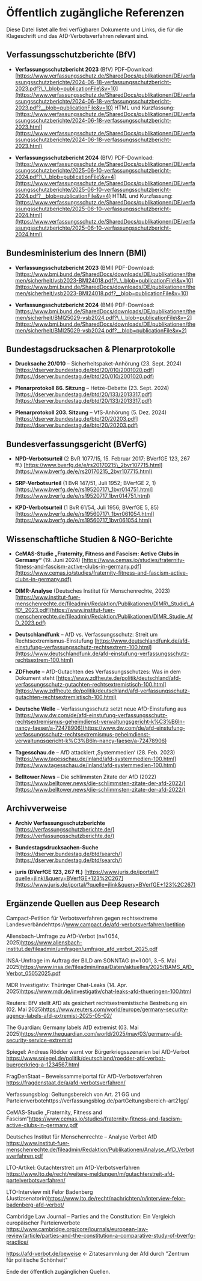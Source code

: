 # Öffentlich zugängliche Referenzen

Diese Datei listet alle frei verfügbaren Dokumente und Links, die für die Klageschrift und das AfD-Verbotsverfahren relevant sind.

## Verfassungsschutzberichte (BfV)

* **Verfassungsschutzbericht 2023** (BfV)
  PDF-Download: [https://www.verfassungsschutz.de/SharedDocs/publikationen/DE/verfassungsschutzberichte/2024-06-18-verfassungsschutzbericht-2023.pdf?\_\_blob=publicationFile\&v=10](https://www.verfassungsschutz.de/SharedDocs/publikationen/DE/verfassungsschutzberichte/2024-06-18-verfassungsschutzbericht-2023.pdf?__blob=publicationFile&v=10)
  HTML und Kurzfassung: [https://www.verfassungsschutz.de/SharedDocs/publikationen/DE/verfassungsschutzberichte/2024-06-18-verfassungsschutzbericht-2023.html](https://www.verfassungsschutz.de/SharedDocs/publikationen/DE/verfassungsschutzberichte/2024-06-18-verfassungsschutzbericht-2023.html)

* **Verfassungsschutzbericht 2024** (BfV)
  PDF-Download: [https://www.verfassungsschutz.de/SharedDocs/publikationen/DE/verfassungsschutzberichte/2025-06-10-verfassungsschutzbericht-2024.pdf?\_\_blob=publicationFile\&v=4](https://www.verfassungsschutz.de/SharedDocs/publikationen/DE/verfassungsschutzberichte/2025-06-10-verfassungsschutzbericht-2024.pdf?__blob=publicationFile&v=4)
  HTML und Kurzfassung: [https://www.verfassungsschutz.de/SharedDocs/publikationen/DE/verfassungsschutzberichte/2025-06-10-verfassungsschutzbericht-2024.html](https://www.verfassungsschutz.de/SharedDocs/publikationen/DE/verfassungsschutzberichte/2025-06-10-verfassungsschutzbericht-2024.html)

## Bundesministerium des Innern (BMI)

* **Verfassungsschutzbericht 2023** (BMI)
  PDF-Download: [https://www.bmi.bund.de/SharedDocs/downloads/DE/publikationen/themen/sicherheit/vsb2023-BMI24018.pdf?\_\_blob=publicationFile\&v=10](https://www.bmi.bund.de/SharedDocs/downloads/DE/publikationen/themen/sicherheit/vsb2023-BMI24018.pdf?__blob=publicationFile&v=10)

* **Verfassungsschutzbericht 2024** (BMI)
  PDF-Download: [https://www.bmi.bund.de/SharedDocs/downloads/DE/publikationen/themen/sicherheit/BMI25029-vsb2024.pdf?\_\_blob=publicationFile\&v=2](https://www.bmi.bund.de/SharedDocs/downloads/DE/publikationen/themen/sicherheit/BMI25029-vsb2024.pdf?__blob=publicationFile&v=2)

## Bundestagsdrucksachen & Plenarprotokolle

* **Drucksache 20/010** – Sicherheitspaket-Anhörung (23. Sept. 2024)
  [https://dserver.bundestag.de/btd/20/010/2001020.pdf](https://dserver.bundestag.de/btd/20/010/2001020.pdf)

* **Plenarprotokoll 86. Sitzung** – Hetze-Debatte (23. Sept. 2024)
  [https://dserver.bundestag.de/btd/20/133/2013317.pdf](https://dserver.bundestag.de/btd/20/133/2013317.pdf)

* **Plenarprotokoll 203. Sitzung** – VfS-Anhörung (5. Dez. 2024)
  [https://dserver.bundestag.de/btp/20/20203.pdf](https://dserver.bundestag.de/btp/20/20203.pdf)

## Bundesverfassungsgericht (BVerfG)

* **NPD-Verbotsurteil** (2 BvR 1077/15, 15. Februar 2017; BVerfGE 123, 267 ff.)
  [https://www.bverfg.de/e/rs20170215\_2bvr107715.html](https://www.bverfg.de/e/rs20170215_2bvr107715.html)

* **SRP-Verbotsurteil** (1 BvR 147/51, Juli 1952; BVerfGE 2, 1)
  [https://www.bverfg.de/e/rs19520717\_1bvr014751.html](https://www.bverfg.de/e/rs19520717_1bvr014751.html)

* **KPD-Verbotsurteil** (1 BvR 61/54, Juli 1956; BVerfGE 5, 85)
  [https://www.bverfg.de/e/rs19560717\_1bvr061054.html](https://www.bverfg.de/e/rs19560717_1bvr061054.html)

## Wissenschaftliche Studien & NGO-Berichte

* **CeMAS-Studie „Fraternity, Fitness and Fascism: Active Clubs in Germany“** (19. Juni 2024)
  [https://www.cemas.io/studies/fraternity-fitness-and-fascism-active-clubs-in-germany.pdf](https://www.cemas.io/studies/fraternity-fitness-and-fascism-active-clubs-in-germany.pdf)

* **DIMR-Analyse** (Deutsches Institut für Menschenrechte, 2023)
  [https://www.institut-fuer-menschenrechte.de/fileadmin/Redaktion/Publikationen/DIMR\_Studie\_AfD\_2023.pdf](https://www.institut-fuer-menschenrechte.de/fileadmin/Redaktion/Publikationen/DIMR_Studie_AfD_2023.pdf)

* **Deutschlandfunk** – AfD vs. Verfassungsschutz: Streit um Rechtsextremismus-Einstufung
  [https://www.deutschlandfunk.de/afd-einstufung-verfassungsschutz-rechtsextrem-100.html](https://www.deutschlandfunk.de/afd-einstufung-verfassungsschutz-rechtsextrem-100.html)

* **ZDFheute** – AfD-Gutachten des Verfassungsschutzes: Was in dem Dokument steht
  [https://www.zdfheute.de/politik/deutschland/afd-verfassungsschutz-gutachten-rechtsextremistisch-100.html](https://www.zdfheute.de/politik/deutschland/afd-verfassungsschutz-gutachten-rechtsextremistisch-100.html)

* **Deutsche Welle** – Verfassungsschutz setzt neue AfD-Einstufung aus
  [https://www.dw.com/de/afd-einstufung-verfassungsschutz-rechtsextremismus-geheimdienst-verwaltungsgericht-k%C3%B6ln-nancy-faeser/a-72478906](https://www.dw.com/de/afd-einstufung-verfassungsschutz-rechtsextremismus-geheimdienst-verwaltungsgericht-k%C3%B6ln-nancy-faeser/a-72478906)

* **Tagesschau.de** – AfD attackiert ‚Systemmedien‘ (28. Feb. 2023)
  [https://www.tagesschau.de/inland/afd-systemmedien-100.html](https://www.tagesschau.de/inland/afd-systemmedien-100.html)

* **Belltower.News** – Die schlimmsten Zitate der AfD (2022)
  [https://www.belltower.news/die-schlimmsten-zitate-der-afd-2022/](https://www.belltower.news/die-schlimmsten-zitate-der-afd-2022/)

## Archivverweise

* **Archiv Verfassungsschutzberichte**
  [https://verfassungsschutzberichte.de/](https://verfassungsschutzberichte.de/)

* **Bundestagsdrucksachen-Suche**
  [https://dserver.bundestag.de/btd/search/](https://dserver.bundestag.de/btd/search/)

* **juris (BVerfGE 123, 267 ff.)**
  [https://www.juris.de/jportal/?quelle=jlink\&query=BVerfGE+123%2C267](https://www.juris.de/jportal/?quelle=jlink&query=BVerfGE+123%2C267)
  
## Ergänzende Quellen aus Deep Research

Campact-Petition für Verbotsverfahren gegen rechtsextreme Landesverbändehttps://www.campact.de/afd-verbotsverfahren/petition

Allensbach-Umfrage zu AfD-Verbot (n≈1 054, 2025)https://www.allensbach-institut.de/fileadmin/umfragen/umfrage_afd_verbot_2025.pdf

INSA-Umfrage im Auftrag der BILD am SONNTAG (n≈1 001, 3.–5. Mai 2025)https://www.insa.de/fileadmin/insa/Daten/aktuelles/2025/BAMS_AfD_Verbot_05052025.pdf

MDR Investigativ: Thüringer Chat-Leaks (14. Apr. 2025)https://www.mdr.de/investigativ/chat-leaks-afd-thueringen-100.html

Reuters: BfV stellt AfD als gesichert rechtsextremistische Bestrebung ein (02. Mai 2025)https://www.reuters.com/world/europe/germany-security-agency-labels-afd-extremist-2025-05-02/

The Guardian: Germany labels AfD extremist (03. Mai 2025)https://www.theguardian.com/world/2025/may/03/germany-afd-security-service-extremist

Spiegel: Andreas Rödder warnt vor Bürgerkriegsszenarien bei AfD-Verbot https://www.spiegel.de/politik/deutschland/roedder-afd-verbot-buergerkrieg-a-1234567.html

FragDenStaat – Beweissammelportal für AfD-Verbotsverfahren https://fragdenstaat.de/a/afd-verbotsverfahren/

Verfassungsblog: Geltungsbereich von Art. 21 GG und Parteienverbotehttps://verfassungsblog.de/partGeltungsbereich-art21gg/

CeMAS-Studie „Fraternity, Fitness and Fascism“https://www.cemas.io/studies/fraternity-fitness-and-fascism-active-clubs-in-germany.pdf

Deutsches Institut für Menschenrechte – Analyse Verbot AfD https://www.institut-fuer-menschenrechte.de/fileadmin/Redaktion/Publikationen/Analyse_AfD_Verbotsverfahren.pdf

LTO-Artikel: Gutachterstreit um AfD-Verbotsverfahren https://www.lto.de/recht/weitere-meldungen/m/gutachterstreit-afd-parteiverbotsverfahren/

LTO-Interview mit Felor Badenberg (Justizsenatorin)https://www.lto.de/recht/nachrichten/n/interview-felor-badenberg-afd-verbot/

Cambridge Law Journal – Parties and the Constitution: Ein Vergleich europäischer Parteienverbote https://www.cambridge.org/core/journals/european-law-review/article/parties-and-the-constitution-a-comparative-study-of-bverfg-practice/

https://afd-verbot.de/beweise <- Zitatesammlung der Afd durch "Zentrum für politische Schönheit"

Ende der öffentlich zugänglichen Quellen.